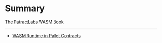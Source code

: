 # Summary

[The PatractLabs WASM Book](README.md)

---

- [WASM Runtime in Pallet Contracts](./runtime.md)
